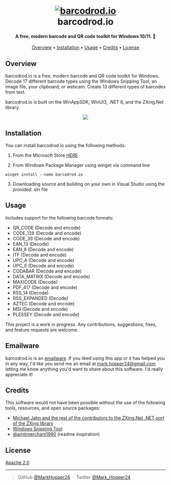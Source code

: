<h1 align="center">
  <a href="https://www.microsoft.com/store/apps/9PHMXNX36SZZ"><img src="https://raw.githubusercontent.com/MarkHopper24/barcodrod.io/public/Assets/LockScreenLogo.scale-200.png" alt="barcodrod.io"></a><br>
  barcodrod.io
  
</h1>

<h4 align="center">A free, modern barcode and QR code toolkit for Windows 10/11. 🤠</h4>

<p align="center">
  <a href="#overview">Overview</a> •
  <a href="#installation">Installation</a> •
  <a href="#usage">Usage</a> •
  <a href="#credits">Credits</a> •
  <a href="#license">License</a>
</p>


## Overview
barcodrod.io is a free, modern barcode and QR code toolkit for Windows. Decode 17 different barcode types using the Windows Snipping Tool, an image file, your clipboard, or webcam. Create 13 different types of barcodes from text. 

barcodrod.io is built on the WinAppSDK, WinUI3, .NET 6, and the ZXing.Net library.

<p align="center">
<img src = https://github.com/MarkHopper24/barcodrod.io/blob/public/barcodrod.io.gif>
<br>
</p>

## Installation
You can install barcodrod.io using the following methods: 

1. From the Microsoft Store [HERE](https://www.microsoft.com/store/apps/9PHMXNX36SZZ)

2. From Windows Package Manager using winget via command line
```
winget install --name barcodrod.io
```
3. Downloading source and building on your own in Visual Studio using the provided .sln file

## Usage
Includes support for the following barcode formats:
- QR_CODE (Decode and encode)
- CODE_128 (Decode and encode)
- CODE_39 (Decode and encode)
- EAN_13 (Decode)
- EAN_8 (Decode and encode)
- ITF (Decode and encode)
- UPC_A (Decode and encode)
- UPC_E (Decode and encode)
- CODABAR (Decode and encode)
- DATA_MATRIX (Decode and encode)
- MAXICODE (Decode)
- PDF_417 (Decode and encode)
- RSS_14 (Decode)
- RSS_EXPANDED (Decode)
- AZTEC (Decode and encode)
- MSI (Decode and encode)
- PLESSEY (Decode and encode)

This project is a work in progress. Any contributions, suggestions, fixes, and feature requests are welcome.

## Emailware

barcodrod.io is an [emailware](https://en.wiktionary.org/wiki/emailware). If you liked using this app or it has helped you in any way, I'd like you send me an email at <mark.hopper24@gmail.com> letting me know anything you'd want to share about this software. I'd really appreciate it!

## Credits

This software would not have been possible without the use of the following tools, resources, and open source packages:

- [Michael Jahn and the rest of the contributors to the ZXing.Net .NET port of the ZXing library](https://github.com/micjahn/ZXing.Net)
- [Windows Snipping Tool](https://www.microsoft.com/store/productId/9MZ95KL8MR0L)
- [@amitmerchant1990](https://github.com/amitmerchant1990/electron-markdownify#readme) (readme inspiration)

## License

[Apache 2.0](https://github.com/MarkHopper24/barcodrod.io/blob/public/LICENSE.txt)

---

> GitHub [@MarkHopper24](https://github.com/MarkHopper24) &nbsp;&middot;&nbsp;
> Twitter [@Mark_Hopper24](https://twitter.com/Mark_Hopper24)
